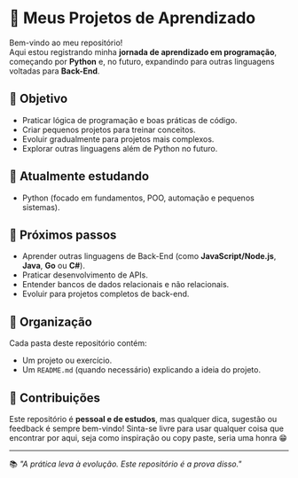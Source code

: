 # 🚀 Meus Projetos de Aprendizado

Bem-vindo ao meu repositório!  
Aqui estou registrando minha **jornada de aprendizado em programação**, começando por **Python** e, no futuro, expandindo para outras linguagens voltadas para **Back-End**.  

## 📌 Objetivo
- Praticar lógica de programação e boas práticas de código.
- Criar pequenos projetos para treinar conceitos.
- Evoluir gradualmente para projetos mais complexos.
- Explorar outras linguagens além de Python no futuro.

## 🐍 Atualmente estudando
- Python (focado em fundamentos, POO, automação e pequenos sistemas).

## 🔮 Próximos passos
- Aprender outras linguagens de Back-End (como **JavaScript/Node.js**, **Java**, **Go** ou **C#**).
- Praticar desenvolvimento de APIs.
- Entender bancos de dados relacionais e não relacionais.
- Evoluir para projetos completos de back-end.

## 📂 Organização
Cada pasta deste repositório contém:
- Um projeto ou exercício.
- Um `README.md` (quando necessário) explicando a ideia do projeto.

## 🤝 Contribuições
Este repositório é **pessoal e de estudos**, mas qualquer dica, sugestão ou feedback é sempre bem-vindo! 
Sinta-se livre para usar qualquer coisa que encontrar por aqui, seja como inspiração ou copy paste, seria uma honra 😁

---

📚 *"A prática leva à evolução. Este repositório é a prova disso."*
